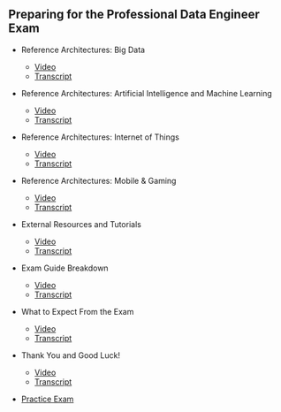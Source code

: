 ## Preparing for the Professional Data Engineer Exam

- Reference Architectures: Big Data
    - [Video](https://drive.google.com/file/d/1mpeHFZENMpRjPyKJ7dhaI_wMsEtET4AC/view)
    - [Transcript](1.reference_architectures_big_data.md)

- Reference Architectures: Artificial Intelligence and Machine Learning
    - [Video](https://drive.google.com/file/d/1gWv9RL0Zh5-ZHVn0YzXTjgZGOkkZ00mf/view)
    - [Transcript](2.reference_architectures_artificial_intelligence_and_machine_learning.md)

- Reference Architectures: Internet of Things
    - [Video](https://drive.google.com/file/d/11Hoa7X-8k2hEvAQNOoxa51EqHQeXBAlz/view)
    - [Transcript](3.reference_architectures_internet_of_things.md)

- Reference Architectures: Mobile & Gaming
    - [Video](https://drive.google.com/file/d/1ciuea1UzhYWb_VJ6dT0DUUQ8wMCZrbhz/view)
    - [Transcript](4.reference_architectures_mobile_&_gaming.md)

- External Resources and Tutorials
    - [Video](https://drive.google.com/file/d/17vSi2uE0u4W1Glbxh2P4zhn9xcRlzAQr/view)
    - [Transcript](5.external_resources_and_tutorials.md)

- Exam Guide Breakdown
    - [Video](https://drive.google.com/file/d/1iwIEbn0ay1zx8U-vZ7and_aXMkW3ouo-/view)
    - [Transcript](6.exam_guide_breakdown.md)

- What to Expect From the Exam
    - [Video](https://drive.google.com/file/d/1K5eONb1-tYmJHwWZA2QpsSC0_CpCmIMV/view)
    - [Transcript](7.what_to_expect_from_the_exam.md)

- Thank You and Good Luck!
    - [Video](https://drive.google.com/file/d/11bMzgi78qVYtISlNbe7d17mm1EsE6YUK/view)
    - [Transcript](8.thank_you_and_good_luck.md)

- [Practice Exam](exam.md)

